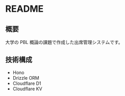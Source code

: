 # README

## 概要

大学の PBL 概論の課題で作成した出席管理システムです。

## 技術構成

- Hono
- Drizzle ORM
- Cloudflare D1
- Cloudflare KV

